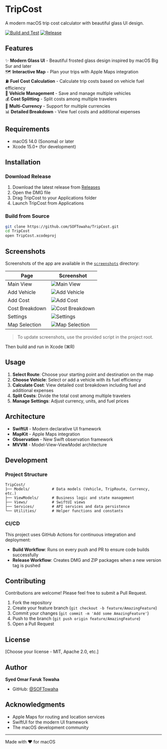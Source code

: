 # TripCost

A modern macOS trip cost calculator with beautiful glass UI design.

[![Build and Test](https://github.com/SOFTowaha/TripCost/actions/workflows/build.yml/badge.svg)](https://github.com/SOFTowaha/TripCost/actions/workflows/build.yml)
[![Release](https://github.com/SOFTowaha/TripCost/actions/workflows/release.yml/badge.svg)](https://github.com/SOFTowaha/TripCost/actions/workflows/release.yml)

## Features

✨ **Modern Glass UI** - Beautiful frosted glass design inspired by macOS Big Sur and later  
🗺️ **Interactive Map** - Plan your trips with Apple Maps integration  
⛽ **Fuel Cost Calculation** - Calculate trip costs based on vehicle fuel efficiency  
🚗 **Vehicle Management** - Save and manage multiple vehicles  
💰 **Cost Splitting** - Split costs among multiple travelers  
💱 **Multi-Currency** - Support for multiple currencies  
📊 **Detailed Breakdown** - View fuel costs and additional expenses  


## Requirements

- macOS 14.0 (Sonoma) or later
- Xcode 15.0+ (for development)

## Installation

### Download Release

1. Download the latest release from [Releases](https://github.com/SOFTowaha/TripCost/releases)
2. Open the DMG file
3. Drag TripCost to your Applications folder
4. Launch TripCost from Applications

### Build from Source

```bash
git clone https://github.com/SOFTowaha/TripCost.git
cd TripCost
open TripCost.xcodeproj
```
## Screenshots

Screenshots of the app are available in the [`screenshots`](./screenshots) directory:

| Page                | Screenshot                                  |
|---------------------|---------------------------------------------|
| Main View           | ![Main View](screenshots/main_view.png)      |
| Add Vehicle         | ![Add Vehicle](screenshots/add_vehicle.png)  |
| Add Cost            | ![Add Cost](screenshots/add_cost.png)        |
| Cost Breakdown      | ![Cost Breakdown](screenshots/cost_breakdown.png) |
| Settings            | ![Settings](screenshots/settings.png)        |
| Map Selection       | ![Map Selection](screenshots/map_selection.png) | ✅

> To update screenshots, use the provided script in the project root.

Then build and run in Xcode (⌘R)

## Usage

1. **Select Route**: Choose your starting point and destination on the map
2. **Choose Vehicle**: Select or add a vehicle with its fuel efficiency
3. **Calculate Cost**: View detailed cost breakdown including fuel and additional expenses
4. **Split Costs**: Divide the total cost among multiple travelers
5. **Manage Settings**: Adjust currency, units, and fuel prices

## Architecture

- **SwiftUI** - Modern declarative UI framework
- **MapKit** - Apple Maps integration
- **Observation** - New Swift observation framework
- **MVVM** - Model-View-ViewModel architecture

## Development

### Project Structure

```
TripCost/
├── Models/          # Data models (Vehicle, TripRoute, Currency, etc.)
├── ViewModels/      # Business logic and state management
├── Views/           # SwiftUI views
├── Services/        # API services and data persistence
└── Utilities/       # Helper functions and constants
```

### CI/CD

This project uses GitHub Actions for continuous integration and deployment:

- **Build Workflow**: Runs on every push and PR to ensure code builds successfully
- **Release Workflow**: Creates DMG and ZIP packages when a new version tag is pushed

## Contributing

Contributions are welcome! Please feel free to submit a Pull Request.

1. Fork the repository
2. Create your feature branch (`git checkout -b feature/AmazingFeature`)
3. Commit your changes (`git commit -m 'Add some AmazingFeature'`)
4. Push to the branch (`git push origin feature/AmazingFeature`)
5. Open a Pull Request

## License

[Choose your license - MIT, Apache 2.0, etc.]

## Author

**Syed Omar Faruk Towaha**

- GitHub: [@SOFTowaha](https://github.com/SOFTowaha)

## Acknowledgments

- Apple Maps for routing and location services
- SwiftUI for the modern UI framework
- The macOS development community

---

Made with ❤️ for macOS
